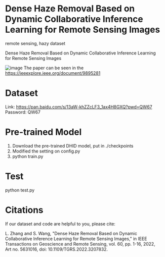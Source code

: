 # Dense Haze Removal Based on Dynamic Collaborative Inference Learning for Remote Sensing Images
remote sensing, hazy dataset

Dense Haze Removal Based on Dynamic Collaborative Inference Learning for Remote Sensing Images

![image](./main/fig2.tif)
The paper can be seen in the https://ieeexplore.ieee.org/document/9895281

# Dataset

Link: https://pan.baidu.com/s/13aW-khZZcLF3_1ax4H8GXQ?pwd=QW67 
Password: QW67

# Pre-trained Model
1. Download the pre-trained DHID model, put in ./checkpoints
2. Modified the setting on config.py
3. python train.py

# Test
python test.py

# Citations
If our dataset and code are helpful to you, please cite:

L. Zhang and S. Wang, "Dense Haze Removal Based on Dynamic Collaborative Inference Learning for Remote Sensing Images," in IEEE Transactions on Geoscience and Remote Sensing, vol. 60, pp. 1-16, 2022, Art no. 5631016, doi: 10.1109/TGRS.2022.3207832.



